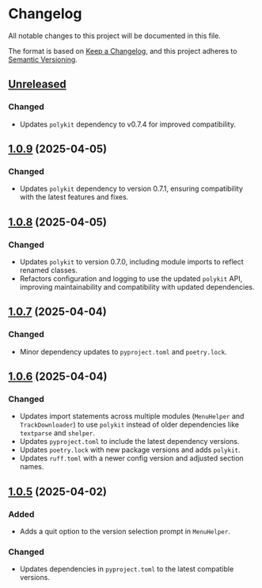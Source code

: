 # Changelog

All notable changes to this project will be documented in this file.

The format is based on [Keep a Changelog], and this project adheres to [Semantic Versioning].

## [Unreleased]

### Changed

- Updates `polykit` dependency to v0.7.4 for improved compatibility.

## [1.0.9] (2025-04-05)

### Changed

- Updates `polykit` dependency to version 0.7.1, ensuring compatibility with the latest features and fixes.

## [1.0.8] (2025-04-05)

### Changed

- Updates `polykit` to version 0.7.0, including module imports to reflect renamed classes.
- Refactors configuration and logging to use the updated `polykit` API, improving maintainability and compatibility with updated dependencies.

## [1.0.7] (2025-04-04)

### Changed

- Minor dependency updates to `pyproject.toml` and `poetry.lock`.

## [1.0.6] (2025-04-04)

### Changed

- Updates import statements across multiple modules (`MenuHelper` and `TrackDownloader`) to use `polykit` instead of older dependencies like `textparse` and `shelper`.
- Updates `pyproject.toml` to include the latest dependency versions.
- Updates `poetry.lock` with new package versions and adds `polykit`.
- Updates `ruff.toml` with a newer config version and adjusted section names.

## [1.0.5] (2025-04-02)

### Added

- Adds a quit option to the version selection prompt in `MenuHelper`.

### Changed

- Updates dependencies in `pyproject.toml` to the latest compatible versions.

<!-- Links -->
[Keep a Changelog]: https://keepachangelog.com/en/1.1.0/
[Semantic Versioning]: https://semver.org/spec/v2.0.0.html

<!-- Versions -->
[unreleased]: https://github.com/dannystewart/evremixes/compare/v1.0.9...HEAD
[1.0.9]: https://github.com/dannystewart/evremixes/compare/v1.0.8...v1.0.9
[1.0.8]: https://github.com/dannystewart/evremixes/compare/v1.0.7...v1.0.8
[1.0.7]: https://github.com/dannystewart/evremixes/compare/v1.0.6...v1.0.7
[1.0.6]: https://github.com/dannystewart/evremixes/compare/v1.0.5...v1.0.6
[1.0.5]: https://github.com/dannystewart/evremixes/compare/v1.0.6...v1.0.5
